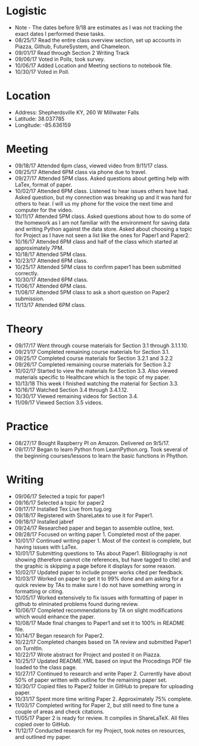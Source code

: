 # Logistic

* Note - The dates before 9/18 are estimates as I was not tracking the exact dates I performed these tasks.
* 08/25/17 Read the entire class overview section, set up accounts in Piazza, Github, FutureSystem, and Chameleon.
* 09/01/17 Read through Section 2 Writing Track
* 09/06/17 Voted in Polls, took survey.
* 10/06/17 Added Location and Meeting sections to notebook file.
* 10/30/17 Voted in Poll. 

# Location
 
* Address: Shepherdsville KY, 260 W Millwater Falls
* Latitude: 38.037785
* Longitude: -85.636159 

# Meeting

* 09/18/17 Attended 6pm class, viewed video from 9/11/17 class.
* 09/25/17 Attended 6PM class via phone due to travel.
* 09/27/17 Attended 5PM class.  Asked questions about getting help with LaTex, format of paper.
* 10/02/17 Attended 6PM class.  Listened to hear issues others have had.  Asked question, but my connection was breaking up and it was hard for others to hear.  I will us my phone for the voice the next time and computer for the video.
* 10/11/17 Attended 5PM class.  Asked questions about how to do some of the homework as I am not familiar with the environment for saving data and writing Python against the data store.  Asked about choosing a topic for Project as I have not seen a list like the ones for Paper1 and Paper2.
* 10/16/17 Attended 6PM class and half of the class which started at approximately 7PM.
* 10/18/17 Attended 5PM class.
* 10/23/17 Attended 6PM class.
* 10/25/17 Attended 5PM class to confirm paper1 has been submitted correctly.
* 10/30/17 Attended 6PM class.
* 11/06/17 Attended 6PM class.
* 11/08/17 Attended 5PM class to ask a short question on Paper2 submission.
* 11/13/17 Attended 6PM class.

# Theory

* 09/17/17 Went through course materials for Section 3.1 through 3.1.1.10.
* 09/21/17 Completed remaining course materials for Section 3.1.
* 09/25/17 Completed course materials for Section 3.2.1 and 3.2.2
* 09/26/17 Completed remaining course materials for Section 3.2
* 10/02/17 Started to view the materials for Section 3.3.  Also viewed materials specific to Healthcare which is the topic of my paper.
* 10/13/18 This week I finished watching the material for Section 3.3.
* 10/16/17 Watched Section 3.4 through 3.4.1.12.
* 10/30/17 Viewed remaining videos for Section 3.4.
* 11/09/17 Viewed Section 3.5 videos.

# Practice

* 08/27/17 Bought Raspberry PI on Amazon.  Delivered on 9/5/17.
* 09/17/17 Began to learn Python from LearnPython.org.  Took several of the beginning courses/lessons to learn the basic functions in Phython.

# Writing

* 09/06/17 Selected a topic for paper1
* 09/16/17 Selected a topic for paper2
* 09/17/17 Installed Tex Live from tug.org
* 09/18/17 Registered with ShareLatex to use it for Paper1.
* 09/18/17 Installed jabref
* 09/24/17 Researched paper and began to assemble outline, text.
* 09/28/17 Focused on writing paper 1.  Completed most of the paper.
* 10/01/17 Continued writing paper 1.  Most of the context is complete, but having issues with LaTex.
* 10/01/17 Submitting questions to TAs about Paper1.  Bibliography is not showing (therefore cannot cite references, but have tagged to cite) and the graphic is skipping a page before it displays for some reason.
* 10/02/17 Updated paper to include proper works cited per feedback.
* 10/03/17 Worked on paper to get it to 99% done and am asking for a quick review by TAs to make sure I do not have something wrong in formatting or citing.
* 10/05/17 Worked extensively to fix issues with formatting of paper in github to elminated problems found during review.
* 10/06/17 Completed recommendations by TA on slight modifications which would enhance the paper.
* 10/08/17 Made final changes to Paper1 and set it to 100% in README file.
* 10/14/17 Began research for Paper2.
* 10/22/17 Completed changes based on TA review and submitted Paper1 on TurnItIn.
* 10/22/17 Wrote abstract for Project and posted it on Piazza.
* 10/25/17 Updated README.YML based on input the Procedings PDF file loaded to the class page.
* 10/27/17 Continued to research and write Paper 2.  Currently have about 50% of paper written with outline for the remaining paper set.
* 10/30/17 Copied files to Paper2 folder in GitHub to prepare for uploading paper.
* 10/31/17 Spent more time writing Paper 2.  Approximately 75% complete.
* 11/03/17 Completed writing for Paper 2, but still need to fine tune a couple of areas and check citations.
* 11/05/17 Paper 2 is ready for review.  It compiles in ShareLaTeX.  All files copied over to GitHub.
* 11/12/17 Conducted research for my Project, took notes on resources, and outlined my paper.
